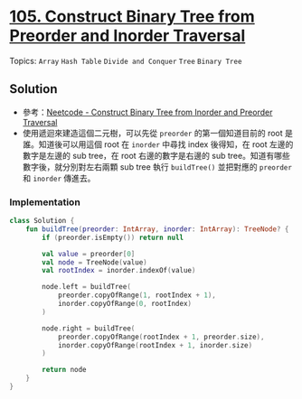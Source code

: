 # [105. Construct Binary Tree from Preorder and Inorder Traversal](https://leetcode.com/problems/construct-binary-tree-from-preorder-and-inorder-traversal)

Topics: `Array` `Hash Table` `Divide and Conquer` `Tree` `Binary Tree`

## Solution

- 參考：[Neetcode - Construct Binary Tree from Inorder and Preorder Traversal](https://www.youtube.com/watch?v=ihj4IQGZ2zc)
- 使用遞迴來建造這個二元樹，可以先從 `preorder` 的第一個知道目前的 root 是誰。知道後可以用這個 root 在 `inorder` 中尋找 index 後得知，在 root 左邊的數字是左邊的 sub tree，在 root 右邊的數字是右邊的 sub tree。知道有哪些數字後，就分別對左右兩顆 sub tree 執行 `buildTree()` 並把對應的 `preorder` 和 `inorder` 傳進去。

### Implementation

```kotlin
class Solution {
    fun buildTree(preorder: IntArray, inorder: IntArray): TreeNode? {
        if (preorder.isEmpty()) return null

        val value = preorder[0]
        val node = TreeNode(value)
        val rootIndex = inorder.indexOf(value)

        node.left = buildTree(
            preorder.copyOfRange(1, rootIndex + 1),
            inorder.copyOfRange(0, rootIndex) 
        )

        node.right = buildTree(
            preorder.copyOfRange(rootIndex + 1, preorder.size),
            inorder.copyOfRange(rootIndex + 1, inorder.size)
        )

        return node 
    }
}
```
